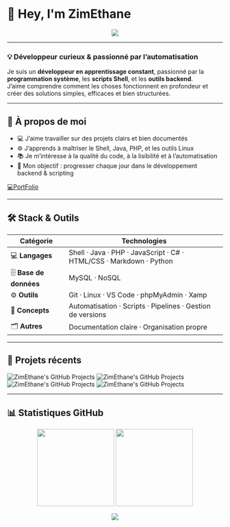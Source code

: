 # 👋 Hey, I'm <strong>ZimEthane</strong></h3>

<!-- 🌊 BANNIÈRE -->
<p align="center">
  <img src="https://capsule-render.vercel.app/api?type=waving&height=200&color=0:1a1a1a,100:007acc&text=ZimEthane%20💻&fontColor=ffffff&fontAlignY=40&fontSize=50&animation=fadeIn" />
</p>

---

### 💡 Développeur curieux & passionné par l’automatisation

Je suis un **développeur en apprentissage constant**, passionné par la **programmation système**, les **scripts Shell**, et les **outils backend**.  
J’aime comprendre comment les choses fonctionnent en profondeur et créer des solutions simples, efficaces et bien structurées.

---

## 🧠 À propos de moi

- 💻 J’aime travailler sur des projets clairs et bien documentés  
- ⚙️ J’apprends à maîtriser le Shell, Java, PHP, et les outils Linux  
- 📚 Je m’intéresse à la qualité du code, à la lisibilité et à l’automatisation  
- 🚀 Mon objectif : progresser chaque jour dans le développement backend & scripting

[💻PortFolio](https://portfolio-ethanezimmermann.fr/)

---

## 🛠️ Stack & Outils
<p align="center">
  
| Catégorie | Technologies |
|------------|--------------|
| 💻 **Langages** | Shell · Java · PHP · JavaScript · C# · HTML/CSS · Markdown · Python |
| 🗄️ **Base de données** | MySQL · NoSQL |
| ⚙️ **Outils** | Git · Linux · VS Code · phpMyAdmin · Xamp |
| 🧩 **Concepts** | Automatisation · Scripts · Pipelines · Gestion de versions |
| 🗂️ **Autres** | Documentation claire · Organisation propre |

</p>

---

## 📂 Projets récents

![ZimEthane's GitHub Projects](https://github-readme-stats.vercel.app/api/pin/?username=ZimEthane&repo=holbertonschool-shell&theme=tokyonight)
![ZimEthane's GitHub Projects](https://github-readme-stats.vercel.app/api/pin/?username=ZimEthane&repo=git-intro&theme=tokyonight)
![ZimEthane's GitHub Projects](https://github-readme-stats.vercel.app/api/pin/?username=ZimEthane&repo=AP4-Amset&theme=tokyonight)
![ZimEthane's GitHub Projects](https://github-readme-stats.vercel.app/api/pin/?username=ZimEthane&repo=AP3-Amset&theme=tokyonight)

---

## 📊 Statistiques GitHub

<!-- 📊 GITHUB STATS -->
<div align="center">
  <img height="180em" src="https://github-readme-stats.vercel.app/api?username=ZimEthane&show_icons=true&theme=tokyonight&hide_border=true&bg_color=0d1117&title_color=00aaff&icon_color=00aaff&text_color=c9d1d9"/>
  <img height="180em" src="https://github-readme-stats.vercel.app/api/top-langs/?username=ZimEthane&layout=compact&theme=tokyonight&hide_border=true&bg_color=0d1117&title_color=00aaff&text_color=c9d1d9"/>
</div>

<!-- ⚙️ FOOTER -->
<p align="center">
  <img src="https://capsule-render.vercel.app/api?type=waving&height=100&section=footer&color=0:007acc,100:1a1a1a" />
</p>



